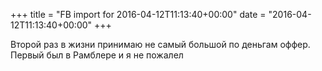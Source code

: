 +++
title = "FB import for 2016-04-12T11:13:40+00:00"
date = "2016-04-12T11:13:40+00:00"
+++

Второй раз в жизни принимаю не самый большой по деньгам оффер. Первый был в Рамблере и я не пожалел



